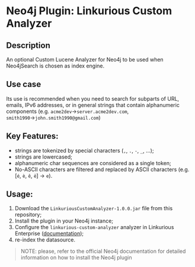 # Neo4j Plugin: Linkurious Custom Analyzer

## Description
An optional Custom Lucene Analyzer for Neo4j to be used when Neo4jSearch is chosen as index engine.

## Use case
Its use is recommended when you need to search for subparts of URL, emails, IPv6 addresses, or in general strings that contain alphanumeric components (e.g. `acme2dev`→`server.acme2dev.com`, `smith1990`→`john.smith1990@gmail.com`)

## Key Features:
- strings are tokenized by special characters (`,`, `.`, `-`, `_`, ...);
- strings are lowercased;
- alphanumeric char sequences are considered as a single token;
- No-ASCII characters are filtered and replaced by ASCII characters (e.g. [`é`, `è`, `ê`, `ë`] → `e`).

## Usage:
1. Download the `LinkuriousCustomAnalyzer-1.0.0.jar` file from this repository;
2. Install the plugin in your Neo4j instance;
3. Configure the `linkurious-custom-analyzer` analyzer in Linkurious Enterprise ([documentation](https://doc.linkurious.com/admin-manual/latest/search-neo4j/#configuration));
4. re-index the datasource.
 
> NOTE: please, refer to the official Neo4j documentation for detailed information on how to install the Neo4j plugin